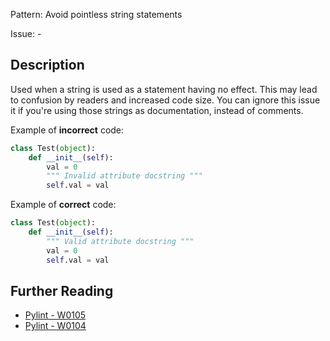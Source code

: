 Pattern: Avoid pointless string statements

Issue: -

## Description

Used when a string is used as a statement having no effect. This may lead to confusion by readers and increased code size. You can ignore this issue it if you're using those strings as documentation, instead of comments.


Example of **incorrect** code:

```python
class Test(object):
    def __init__(self):
        val = 0
        """ Invalid attribute docstring """
        self.val = val
```

Example of **correct** code:

```python
class Test(object):
    def __init__(self):
        """ Valid attribute docstring """
        val = 0
        self.val = val
```

## Further Reading

* [Pylint - W0105](http://pylint-messages.wikidot.com/messages:w0105)
* [Pylint - W0104](http://pylint-messages.wikidot.com/messages:w0104)
